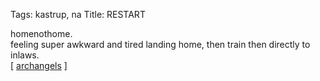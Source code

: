 Tags: kastrup, na
Title: RESTART
  
homenothome.  
feeling super awkward and tired landing home, then train then directly to inlaws.  
[ [archangels](https://xingutheriver.blogspot.com/2010/11/furthernorth.html) ]
